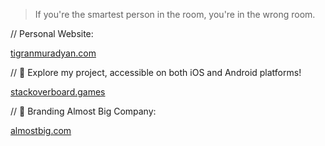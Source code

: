 > If you're the smartest person in the room, you're in the wrong room.

// Personal Website:

[tigranmuradyan.com](https://tigranmuradyan.com)

// 🚀 Explore my project, accessible on both iOS and Android platforms!

[stackoverboard.games](https://stackoverboard.games)

// 🚀 Branding Almost Big Company:

[almostbig.com](https://www.almostbig.com/)
